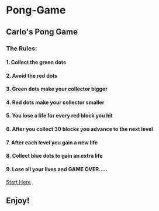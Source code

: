 # Pong-Game
## Carlo's Pong Game
	
### The Rules:
#### 1. Collect the green dots
#### 2. Avoid the red dots
#### 3. Green dots make your collector bigger
#### 4. Red dots make your collector smaller
#### 5. You lose a life for every red block you hit
#### 6. After you collect 30 blocks you advance to the next level
#### 7. After each level you gain a new life 
#### 8. Collect blue dots to gain an extra life
#### 9.	Lose all your lives and GAME OVER.....								
[Start Here](http://cm85.github.io/Pong-Video-Game)
## Enjoy!
